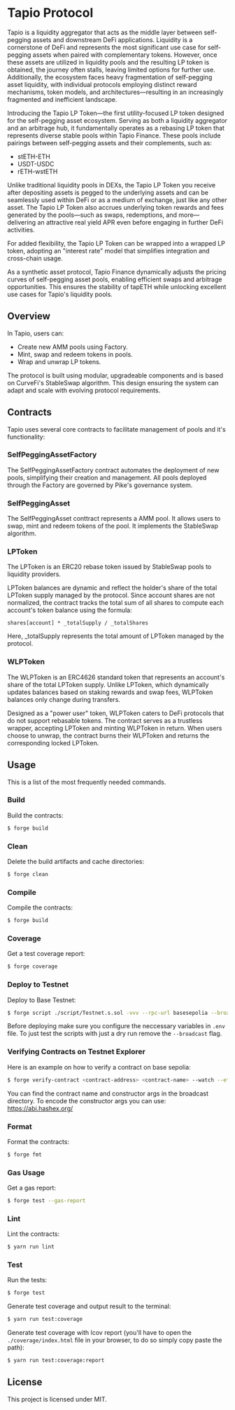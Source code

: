 # Tapio Protocol

Tapio is a liquidity aggregator that acts as the middle layer between self-pegging assets and downstream DeFi
applications. Liquidity is a cornerstone of DeFi and represents the most significant use case for self-pegging assets
when paired with complementary tokens. However, once these assets are utilized in liquidity pools and the resulting LP
token is obtained, the journey often stalls, leaving limited options for further use. Additionally, the ecosystem faces
heavy fragmentation of self-pegging asset liquidity, with individual protocols employing distinct reward mechanisms,
token models, and architectures—resulting in an increasingly fragmented and inefficient landscape.

Introducing the Tapio LP Token—the first utility-focused LP token designed for the self-pegging asset ecosystem. Serving
as both a liquidity aggregator and an arbitrage hub, it fundamentally operates as a rebasing LP token that represents
diverse stable pools within Tapio Finance. These pools include pairings between self-pegging assets and their
complements, such as:

- stETH-ETH
- USDT-USDC
- rETH-wstETH

Unlike traditional liquidity pools in DEXs, the Tapio LP Token you receive after depositing assets is pegged to the
underlying assets and can be seamlessly used within DeFi or as a medium of exchange, just like any other asset. The
Tapio LP Token also accrues underlying token rewards and fees generated by the pools—such as swaps, redemptions, and
more—delivering an attractive real yield APR even before engaging in further DeFi activities.

For added flexibility, the Tapio LP Token can be wrapped into a wrapped LP token, adopting an "interest rate" model that
simplifies integration and cross-chain usage.

As a synthetic asset protocol, Tapio Finance dynamically adjusts the pricing curves of self-pegging asset pools,
enabling efficient swaps and arbitrage opportunities. This ensures the stability of tapETH while unlocking excellent use
cases for Tapio's liquidity pools.

## Overview

In Tapio, users can:

- Create new AMM pools using Factory.
- Mint, swap and redeem tokens in pools.
- Wrap and unwrap LP tokens.

The protocol is built using modular, upgradeable components and is based on CurveFi's StableSwap algorithm. This design
ensuring the system can adapt and scale with evolving protocol requirements.

## Contracts

Tapio uses several core contracts to facilitate management of pools and it's functionality:

### SelfPeggingAssetFactory

The SelfPeggingAssetFactory contract automates the deployment of new pools, simplifying their creation and management.
All pools deployed through the Factory are governed by Pike's governance system.

### SelfPeggingAsset

The SelfPeggingAsset conttract represents a AMM pool. It allows users to swap, mint and redeem tokens of the pool. It
implements the StableSwap algorithm.

### LPToken

The LPToken is an ERC20 rebase token issued by StableSwap pools to liquidity providers.

LPToken balances are dynamic and reflect the holder's share of the total LPToken supply managed by the protocol. Since
account shares are not normalized, the contract tracks the total sum of all shares to compute each account's token
balance using the formula:

```
shares[account] * _totalSupply / _totalShares
```

Here, \_totalSupply represents the total amount of LPToken managed by the protocol.

### WLPToken

The WLPToken is an ERC4626 standard token that represents an account's share of the total LPToken supply. Unlike
LPToken, which dynamically updates balances based on staking rewards and swap fees, WLPToken balances only change during
transfers.

Designed as a "power user" token, WLPToken caters to DeFi protocols that do not support rebasable tokens. The contract
serves as a trustless wrapper, accepting LPToken and minting WLPToken in return. When users choose to unwrap, the
contract burns their WLPToken and returns the corresponding locked LPToken.

## Usage

This is a list of the most frequently needed commands.

### Build

Build the contracts:

```sh
$ forge build
```

### Clean

Delete the build artifacts and cache directories:

```sh
$ forge clean
```

### Compile

Compile the contracts:

```sh
$ forge build
```

### Coverage

Get a test coverage report:

```sh
$ forge coverage
```

### Deploy to Testnet

Deploy to Base Testnet:

```sh
$ forge script ./script/Testnet.s.sol -vvv --rpc-url basesepolia --broadcast
```

Before deploying make sure you configure the neccessary variables in `.env` file. To just test the scripts with just a
dry run remove the `--broadcast` flag.

### Verifying Contracts on Testnet Explorer

Here is an example on how to verify a contract on base sepolia:

```sh
$ forge verify-contract <contract-address> <contract-name> --watch --etherscan-api-key <basescan-api-key>  --chain-id 84532 --constructor-args <encoded-constructor-args>
```

You can find the contract name and constructor args in the broadcast directory. To encode the constructor args you can
use: https://abi.hashex.org/

### Format

Format the contracts:

```sh
$ forge fmt
```

### Gas Usage

Get a gas report:

```sh
$ forge test --gas-report
```

### Lint

Lint the contracts:

```sh
$ yarn run lint
```

### Test

Run the tests:

```sh
$ forge test
```

Generate test coverage and output result to the terminal:

```sh
$ yarn run test:coverage
```

Generate test coverage with lcov report (you'll have to open the `./coverage/index.html` file in your browser, to do so
simply copy paste the path):

```sh
$ yarn run test:coverage:report
```

## License

This project is licensed under MIT.
